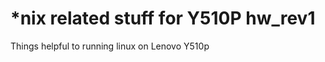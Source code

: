 *nix related stuff for Y510P hw_rev1
==============

Things helpful to running linux on Lenovo Y510p

